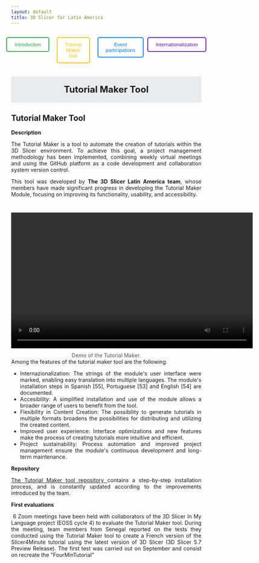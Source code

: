 ```yaml
---
layout: default
title: 3D Slicer for Latin America
---
```

<style>
  .rectangular-button {
    background-color: #4CAF50; 
    color: white; 
    border: none; 
    padding: 12px 24px; 
    font-size: 16px; 
    text-transform: uppercase; 
    cursor: pointer; 
    text-align: center;
    margin: 10px auto; 
    display: inline-block; 
    box-shadow: 0px 4px 6px rgba(0, 0, 0, 0.2); 
    transition: all 0.3s ease; 
  }

  .rectangular-button:hover {
    background-color: #45a049; 
    transform: scale(1.05); 
  }

  .button-description {
    font-size: 14px;
    color: #666;
    margin-top: 10px;
    text-align: center;
    max-width: 400px;
    margin-left: auto;
    margin-right: auto;
  }
    .button-container {
    display: inline-block;
    text-align: center;
    margin: 10px;
  }

  .button-description {
    margin-top: 10px;
    font-size: 14px;
    color: #555;
  }
 .blue-box {
    width: 100%; 
    border: 2px solid #6A0DAD;
    color: black;
    padding: 15px; 
    margin: 0; 
    box-sizing: border-box; 
    text-align: center; 
  
  }

  .justify-text {
    text-align: justify;
  }

</style>


<div style="display: flex; justify-content: center; gap: 10px; padding:15px; ">
  <a href="Index" style="margin-right: 10px; text-decoration:none;">
    <button style="padding:10px 20px; color:#28a745; border:2px solid #28a745; border-radius:5px; background:none; cursor:pointer;">
      Introduction
    </button>
  </a>
  <a href="TutorialMakerTool" style="margin-right: 10px; text-decoration:none;">
    <button style="padding:10px 20px; color:#ffc107; border:2px solid #ffc107; border-radius:5px; background:none; cursor:pointer;">
      Tutorial Maker tool
    </button>
  </a>
  <a href="ProfessionalEvents" style="text-decoration:none;">
    <button style="padding:10px 20px; color:#007BFF; border:2px solid #007BFF; border-radius:5px; background:none; cursor:pointer;">
      Event participations
    </button>
  </a>
    <a href="EducationalMaterials" style="text-decoration:none;">
    <button style="padding:10px 20px; color:#6A0DAD; border:2px solid #6A0DAD; border-radius:5px; background:none; cursor:pointer;">
      Internationalization
    </button>
  </a>
</div>

<div style="background-color:#e9ecef; padding:20px; margin-top:20px; text-align:center; font-size:24px; font-weight:bold;">
  Tutorial Maker Tool
</div>

## **Tutorial Maker Tool**

**Description**

<div class="justify-text">
The Tutorial Maker is a tool to automate the creation of tutorials within the 3D Slicer environment. To achieve this goal, a project management methodology has been implemented, combining weekly virtual meetings and using the GitHub platform as a code development and collaboration system version control.



This tool was developed by **The 3D Slicer Latin America team**, whose members have made significant progress in developing the Tutorial Maker Module, focusing on improving its functionality, usability, and accessibility.
</div>

<div style="text-align:center; margin-top:40px;">
  <video width="640" height="360" controls>
    <source src="Media/TutorialMakerDemo.mp4" type="video/mp4">
  </video>
  <div class="button-description">Demo of the Tutorial Maker.</div>
</div>


<div class="justify-text">
Among the features of the tutorial maker tool are the following.    

<ul>
  <li>Internazionalization: The strings of the module's user interface were marked, enabling easy translation into multiple languages. The module's installation steps in Spanish [55], Portuguese [53] and English [54] are documented.
</li>
  <li>Accesibility: A simplified installation and use of the module allows a broader range of users to benefit from the tool.
</li>
  <li>Flexibility in Content Creation: 	The possibility to generate tutorials in multiple formats broadens the possibilities for distributing and utilizing the created content.
</li>
<li>Improved user experience: Interface optimizations and new features make the process of creating tutorials more intuitive and efficient. </li>
<li> Project sustainability: Process automation and improved project management ensure the module's continuous development and long-term maintenance.
 </li>
</ul>


**Repository**

<a href="https://github.com/SlicerLatinAmerica/SlicerTutorialMaker" target="_blank">
    The Tutorial Maker tool repository
  </a>
  contains a step-by-step installation process, and is constantly updated according to the improvements introduced by the team.
  


**First evaluations**

 6 Zoom meetings have been held with collaborators of the 3D Slicer In My Language project (EOSS cycle 4) to evaluate the Tutorial Maker tool. During the meeting, team members from Senegal reported on the tests they conducted using the Tutorial Maker tool to create a French version of the Slicer4Minute tutorial using the latest version of 3D Slicer (3D Slicer 5.7 Preview Release). The first test was carried out on September and consist on recreate the "FourMinTutorial"

</div>